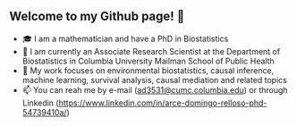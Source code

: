 ## Welcome to my Github page! 👋

<!--
**arcedr/arcedr** is a ✨ _special_ ✨ repository because its `README.md` (this file) appears on your GitHub profile.-->


- 🎓 I am a mathematician and have a PhD in Biostatistics
- 🔭 I am currently an Associate Research Scientist at the Department of Biostatistics in Columbia University Mailman School of Public Health
- 🌱 My work focuses on environmental biostatistics, causal inference, machine learning, survival analysis, causal mediation and related topics
- 📫 You can reah me by e-mail (ad3531@cumc.columbia.edu) or through Linkedin (https://www.linkedin.com/in/arce-domingo-relloso-phd-54739410a/)
